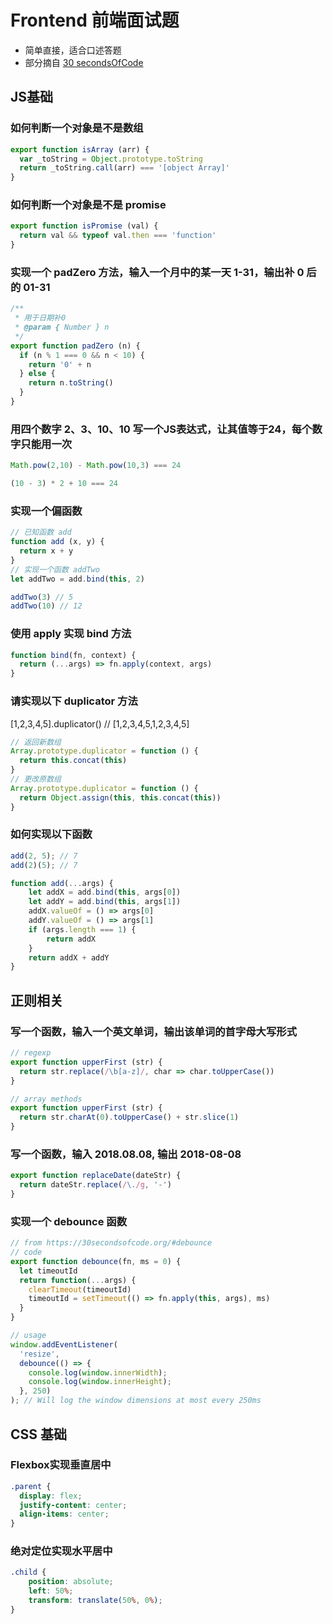 # Frontend 前端面试题
- 简单直接，适合口述答题
- 部分摘自 [30 secondsOfCode](https://30secondsofcode.org/)

## JS基础
### 如何判断一个对象是不是数组
```javascript
export function isArray (arr) {
  var _toString = Object.prototype.toString
  return _toString.call(arr) === '[object Array]'
}
```

### 如何判断一个对象是不是 promise
```javascript
export function isPromise (val) {
  return val && typeof val.then === 'function'
}
```

### 实现一个 padZero 方法，输入一个月中的某一天 1-31，输出补 0 后的 01-31
```javascript
/**
 * 用于日期补0
 * @param { Number } n
 */
export function padZero (n) {
  if (n % 1 === 0 && n < 10) {
    return '0' + n
  } else {
    return n.toString()
  }
}
```

### 用四个数字 2、3、10、10 写一个JS表达式，让其值等于24，每个数字只能用一次
```javascript
Math.pow(2,10) - Math.pow(10,3) === 24

(10 - 3) * 2 + 10 === 24
```

### 实现一个偏函数
```javascript
// 已知函数 add
function add (x, y) {
  return x + y
}
// 实现一个函数 addTwo
let addTwo = add.bind(this, 2)

addTwo(3) // 5
addTwo(10) // 12
```

### 使用 apply 实现 bind 方法
```javascript
function bind(fn, context) {
  return (...args) => fn.apply(context, args)
}
```

### 请实现以下 duplicator 方法
[1,2,3,4,5].duplicator() // [1,2,3,4,5,1,2,3,4,5]

```javascript
// 返回新数组
Array.prototype.duplicator = function () {
  return this.concat(this)
}
// 更改原数组
Array.prototype.duplicator = function () {
  return Object.assign(this, this.concat(this))
}
```

### 如何实现以下函数
```javascript
add(2, 5); // 7
add(2)(5); // 7

function add(...args) {
    let addX = add.bind(this, args[0])
    let addY = add.bind(this, args[1])
    addX.valueOf = () => args[0]
    addY.valueOf = () => args[1]
    if (args.length === 1) {
        return addX
    }
    return addX + addY
}
```

## 正则相关
### 写一个函数，输入一个英文单词，输出该单词的首字母大写形式
```javascript
// regexp
export function upperFirst (str) {
  return str.replace(/\b[a-z]/, char => char.toUpperCase())
}

// array methods
export function upperFirst (str) {
  return str.charAt(0).toUpperCase() + str.slice(1)
}
```

### 写一个函数，输入 2018.08.08, 输出 2018-08-08
```javascript
export function replaceDate(dateStr) {
  return dateStr.replace(/\./g, '-')
}
```

### 实现一个 debounce 函数
```javascript
// from https://30secondsofcode.org/#debounce
// code
export function debounce(fn, ms = 0) {
  let timeoutId
  return function(...args) {
    clearTimeout(timeoutId)
    timeoutId = setTimeout(() => fn.apply(this, args), ms)
  }
}

// usage
window.addEventListener(
  'resize',
  debounce(() => {
    console.log(window.innerWidth);
    console.log(window.innerHeight);
  }, 250)
); // Will log the window dimensions at most every 250ms
```

## CSS 基础
### Flexbox实现垂直居中
```css
.parent {
  display: flex;
  justify-content: center;
  align-items: center;
}
```
### 绝对定位实现水平居中
```css
.child {
    position: absolute;
    left: 50%;
    transform: translate(50%, 0%);
}
```
